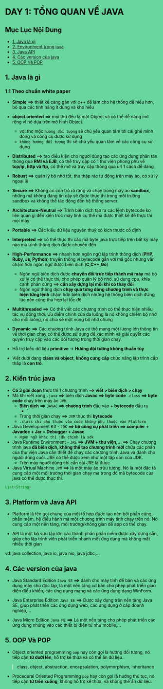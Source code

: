 <style>
    html {
        background-color: #68D69D;
    }

    * {
        color: #000000;
    }
</style>


# DAY 1: TỔNG QUAN VỀ JAVA

## Mục Lục Nội Dung

- [1. Java là gì](#1-java-là-gì)
- [2. Environment trong java](#2-environment-trong-java)
- [3. Java API](#3-java-api)
- [4. Các version của java](#4-các-version-của-java)
- [5. OOP Và POP](#5-oop-và-pop)

## 1. Java là gì

### 1.1 Theo chuẩn white paper

- **Simple** **==>** thiết kế càng gần với c++ để làm cho hệ thống dễ hiếu hơn, bỏ qua các tính năng ít dùng và khó hiểu
- **object oriented** **==>** mọi thứ đều là một Object và có thể dễ dàng mở rộng vì nó dựa trên mô hình Object. 
    - vd: thợ mộc `hướng đối tượng` sẽ chủ yếu quan tâm tới cái ghế mình đóng và công cụ được sử dụng   
    - `không hướng đối tượng` thì sẽ chủ yếu quan tâm về các công cụ sử dụng
- **Distributed** **==>** tạo điều kiện cho người dùng tạo các ứng dụng phân tán thông qua **RMI và EJB**, có thể truy cập  có 1 thư viện phong phú về **tcp/ip, http và ftp**, có thể mở và truy cập thông qua url 1 cách dễ dàng
- **Robust** **==>** quản lý bộ nhớ tốt, thu thập rác tự động trên máy ảo, có xử lý ngoại lệ
- **Secure** **==>** Không có con trỏ rõ ràng và chạy trong máy ảo **sandbox**, những mã không đáng tin cậy sẽ được thực thi trong môi trường sandbox và không thể tác động đến hệ thống server.   
- **Architecture-Neutral** **==>** Trình biên dịch tạo ra các lệnh bytecode ko liên quan gì đến kiến trúc máy tính cụ thể mà được thiết kế để thực thi mọi máy
- **Portable** **==>** Các kiểu dữ liệu nguyên thuỷ có kích thước cố định 
- **Interpreted** **==>** có thể thực thi các mã byte java trực tiếp trên bất kỳ máy nào mà trình thông dịch được chuyển đến
- **High-Performance** **==>** nhanh hơn ngôn ngữ lập trình thông dịch (**PHP, Ruby, Js, Python**) truyền thống vì bytecode gần với mã gốc nhưng vẫn chậm hơn ngôn ngữ được biên dịch (**C,C++,Go**)
    - Ngôn ngữ biên dịch được **chuyển đổi trực tiếp thành mã máy** mà bộ xử lý có thể thực thi, cho phép quản lý bộ nhớ, sử dụng cpu, khía cạnh phần cứng **==>** **cần xây dựng lại mỗi khi có thay đổi**
    - Ngôn ngữ thông dịch **chạy qua từng dòng chương trình và thực hiện từng lệnh** chậm hơn biên dịch nhưng hệ thống biên dịch đÚng lúc nên cũng thu hẹp lại tốc độ 
- **Multithreaded** **==>** Có thể viết các chương trình có thể thực hiện nhiều tác vụ đồng thời. Ưu điểm chính của đa luồng là nó không chiếm bộ nhớ cho mỗi luồng, nó chia sẻ một vùng bộ nhớ chung
- **Dynamic** **==>** Các chương trình Java có thể mang một lượng lớn thông tin về thời gian chạy có thể được sử dụng để xác minh và giải quyết các quyền truy cập vào các đối tượng trong thời gian chạy.    

- Hỗ trợ kiểu dữ liệu **primitive** -> **Hướng đội tướng không thuần túy**
- Viết dưới dạng **class và object**, **không cung cấp** chức năng lập trình cấp thấp là **con trỏ**.

## 2. Kiến trúc java 

- **Có 3 giai đoạn** thực thi 1 chương trình **==> viết > biên dịch > chạy** 
- Mã khi viết xong `.java` **==>** biên dịch **Javac ==> byte code**  `.class` **==> byte code** chạy trên máy ảo `JVM`.
    - **Biên dịch ==>** `JAVAC` **==> chương trình** đầu vào + **bytecode** đầu ra
        - `
    - Trong thời gian chạy **==>** `JVM` thực thi **bytecode**
    - `.class chỉ phụ thuộc vào code không phụ thuộc vào Platform`
- Java Development Kit - `JDK` **==> bộ công cụ phát triển ==> compiler + Javadoc + Jar + Debugger + Javac**.
    - `Ngôn ngữ khác thì jdk chính là sdk`
- Java Runtime Environment - `JRE` **==> JVM + thư viện,... ==>** Chạy chương trình java **đã biên dịch, không thể tạo chương trình mớI**
chứa các phần của thư viện Java cần thiết để chạy các chương trình Java và dành cho người dùng cuối. JRE có thể được xem như một tập con của JDK. 
    - Trên máy người dùng chỉ cần cài JRE là được
- Java Virtual Machine `JVM` **==>** là một máy ảo trừu tượng. Nó là một đặc tả cung cấp một môi trường thời gian chạy mà trong đó mã bytecode của java có thể được thực thi.

```java
List<String>
```

## 3. Platform và Java API

- Platform là tên gọi chung của một tổ hợp được tạo nên bởi phần cứng, phần mềm, hệ điều hành mà một chương trình máy tính chạy trên nó. Nó cung cấp một nền tảng, môi trường/không gian để app có thể chạy.

- API là một bộ sưu tập lớn các thành phần phần mềm được xây dựng sẵn, giúp cho lập trình viên phát triển nhanh một ứng dụng mà không mất nhiều thời gian

 vd: java collection, java io, java nio, java jdbc,...

## 4. Các version của java

- Java Standard Edition `Java SE` **==>** dành cho máy tính để bàn và các ứng dụng máy chủ độc lập, là một nền tảng cơ bản cho phép phát triển giao diện điều khiển, các ứng dụng mạng và các ứng dụng dạng WinForm.

- Java Enterprise Edition `Java EE` **==>** Được xây dựng trên nền tảng Java SE, giúp phát triển các ứng dụng web, các ứng dụng ở cấp doanh nghiệp,…

- Java Micro Edition `Java ME` **==>** Là một nền tảng cho phép phát triển các ứng dụng nhúng vào các thiết bị điện tử như mobile,…

## 5. OOP Và POP

- Object oriented programming `oop` hay còn gọi là hướng đối tượng, nó tiếp cận **từ dưới lên**, hỗ trợ kế thừa và có thể ẩn dữ liệu.

> class, object, abstraction, encapsulation, polymorphism, inheritance

- Procedural Oriented Programming `pop` hay còn gọi là hướng thủ tục, nó tiếp cận **từ trên xuống**, không hỗ trợ kế thừa, và không thể ẩn dữ liệu.

